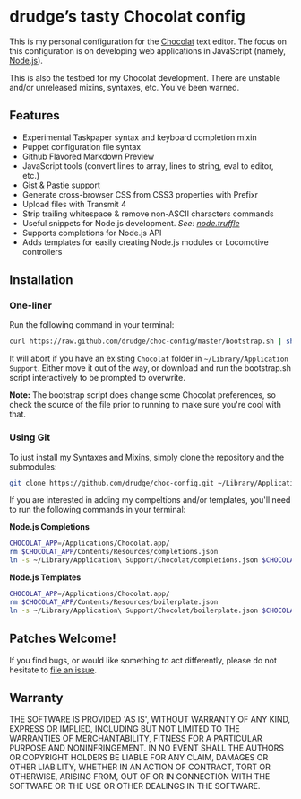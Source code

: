 # drudge’s tasty Chocolat config

This is my personal configuration for the [Chocolat](http://chocolatapp.com) text editor. The focus on this configuration is on developing web applications in JavaScript (namely, [Node.js](http://nodejs.org)).

This is also the testbed for my Chocolat development. There are unstable and/or unreleased mixins, syntaxes, etc. You've been warned.

## Features

  * Experimental Taskpaper syntax and keyboard completion mixin
  * Puppet configuration file syntax
  * Github Flavored Markdown Preview
  * JavaScript tools (convert lines to array, lines to string, eval to editor, etc.)
  * Gist & Pastie support
  * Generate cross-browser CSS from CSS3 properties with Prefixr
  * Upload files with Transmit 4
  * Strip trailing whitespace & remove non-ASCII characters commands
  * Useful snippets for Node.js development. *See: [node.truffle](https://github.com/drudge/node.truffle)*
  * Supports completions for Node.js API
  * Adds templates for easily creating Node.js modules or Locomotive controllers

## Installation

### One-liner

Run the following command in your terminal:

```bash
curl https://raw.github.com/drudge/choc-config/master/bootstrap.sh | sh
```

It will abort if you have an existing `Chocolat` folder in `~/Library/Application Support`. Either move it out of the way, or download and run the bootstrap.sh script interactively to be prompted to overwrite.

**Note:** The bootstrap script does change some Chocolat preferences, so check the source of the file prior to running to make sure you're cool with that.

### Using Git

To just install my Syntaxes and Mixins, simply clone the repository and the submodules:

```bash
git clone https://github.com/drudge/choc-config.git ~/Library/Application\ Support/Chocolat --recursive
```

If you are interested in adding my compeltions and/or templates, you'll need to run the following commands in your terminal:

**Node.js Completions**

```bash
CHOCOLAT_APP=/Applications/Chocolat.app/
rm $CHOCOLAT_APP/Contents/Resources/completions.json
ln -s ~/Library/Application\ Support/Chocolat/completions.json $CHOCOLAT_APP/Contents/Resources/completions.json
```

**Node.js Templates**

```bash
CHOCOLAT_APP=/Applications/Chocolat.app/
rm $CHOCOLAT_APP/Contents/Resources/boilerplate.json
ln -s ~/Library/Application\ Support/Chocolat/boilerplate.json $CHOCOLAT_APP/Contents/Resources/boilerplate.json
```

## Patches Welcome!

If you find bugs, or would like something to act differently, please do not hesitate to [file an issue](https://github.com/drudge/choc-config/issues). 

## Warranty

THE SOFTWARE IS PROVIDED 'AS IS', WITHOUT WARRANTY OF ANY KIND, EXPRESS OR IMPLIED, INCLUDING BUT NOT LIMITED TO THE WARRANTIES OF MERCHANTABILITY, FITNESS FOR A PARTICULAR PURPOSE AND NONINFRINGEMENT. IN NO EVENT SHALL THE AUTHORS OR COPYRIGHT HOLDERS BE LIABLE FOR ANY CLAIM, DAMAGES OR OTHER LIABILITY, WHETHER IN AN ACTION OF CONTRACT, TORT OR OTHERWISE, ARISING FROM, OUT OF OR IN CONNECTION WITH THE SOFTWARE OR THE USE OR OTHER DEALINGS IN THE SOFTWARE.